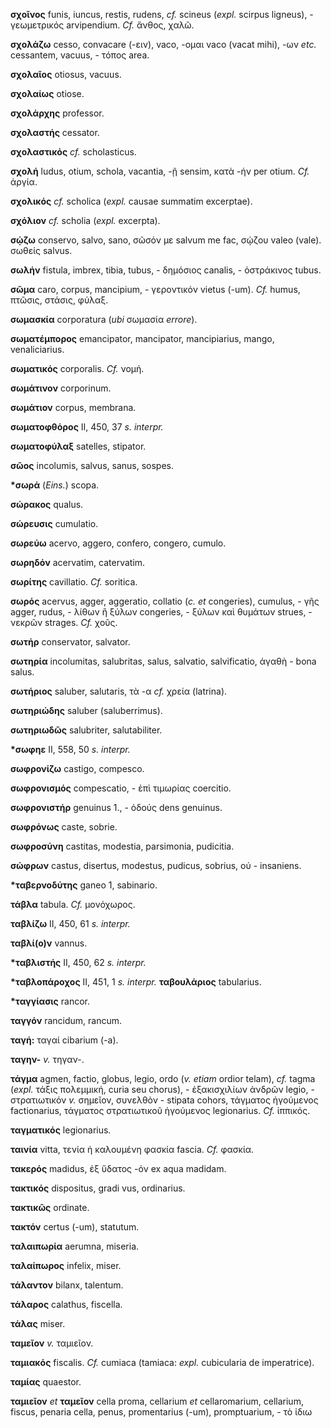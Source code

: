 **σχοῖνος** funis, iuncus, restis, rudens, *cf.* scineus (*expl.*
scirpus ligneus), - γεωμετρικός arvipendium. *Cf.* ἄνθος, χαλῶ.

**σχολάζω** cesso, convacare (-ειν), vaco, -ομαι vaco (vacat mihi), -ων
*etc.* cessantem, vacuus, - τόπος area.

**σχολαῖος** otiosus, vacuus.

**σχολαίως** otiose.

**σχολάρχης** professor.

**σχολαστής** cessator.

**σχολαστικός** *cf.* scholasticus.

**σχολή** ludus, otium, schola, vacantia, -ῇ sensim, κατὰ -ήν per otium.
*Cf.* ἀργία.

**σχολικός** *cf.* scholica (*expl.* causae summatim excerptae).

**σχόλιον** *cf.* scholia (*expl.* excerpta).

**σῴζω** conservo, salvo, sano, σῶσόν με salvum me fac, σῴζου valeo
(vale). σωθείς salvus.

**σωλήν** fistula, imbrex, tibia, tubus, - δημόσιος canalis, -
ὀστράκινος tubus.

**σῶμα** caro, corpus, mancipium, - γεροντικόν vietus (-um). *Cf.*
humus, πτῶσις, στάσις, φύλαξ.

**σωμασκία** corporatura (*ubi* σωμασία *errore*).

**σωματέμπορος** emancipator, mancipator, mancipiarius, mango,
venaliciarius.

**σωματικός** corporalis. *Cf.* νομή.

**σωμάτινον** corporinum.

**σωμάτιον** corpus, membrana.

**σωματοφθόρος** II, 450, 37 *s. interpr.*

**σωματοφύλαξ** satelles, stipator.

**σῶος** incolumis, salvus, sanus, sospes.

**\*σωρά** (*Eins.*) scopa.

**σώρακος** qualus.

**σώρευσις** cumulatio.

**σωρεύω** acervo, aggero, confero, congero, cumulo.

**σωρηδόν** acervatim, catervatim.

**σωρίτης** cavillatio. *Cf.* soritica.

**σωρός** acervus, agger, aggeratio, collatio (*c. et* congeries),
cumulus, - γῆς agger, rudus, - λίθων ἢ ξύλων congeries, - ξύλων καὶ
θυμάτων strues, - νεκρῶν strages. *Cf.* χοῦς.

**σωτήρ** conservator, salvator.

**σωτηρία** incolumitas, salubritas, salus, salvatio, salvificatio,
ἀγαθὴ - bona salus.

**σωτήριος** saluber, salutaris, τὰ -α *cf.* χρεία (latrina).

**σωτηριώδης** saluber (saluberrimus).

**σωτηριωδῶς** salubriter, salutabiliter.

**\*σωφηε** II, 558, 50 *s. interpr.*

**σωφρονίζω** castigo, compesco.

**σωφρονισμός** compescatio, - ἐπὶ τιμωρίας coercitio.

**σωφρονιστήρ** genuinus 1., - ὀδούς dens genuinus.

**σωφρόνως** caste, sobrie.

**σωφροσύνη** castitas, modestia, parsimonia, pudicitia.

**σώφρων** castus, disertus, modestus, pudicus, sobrius, οὐ - insaniens.

**\*ταβερνοδύτης** ganeo 1, sabinario.

**τάβλα** tabula. *Cf.* μονόχωρος.

**ταβλίζω** II, 450, 61 *s. interpr.*

**ταβλί(ο)ν** vannus.

**\*ταβλιστής** II, 450, 62 *s. interpr.*

**\*ταβλοπάροχος** II, 451, 1 *s. interpr.* **ταβουλάριος** tabularius.

**\*ταγγίασις** rancor.

**ταγγόν** rancidum, rancum.

**ταγή:** ταγαί cibarium (-a).

**ταγην-** *v.* τηγαν-.

**τάγμα** agmen, factio, globus, legio, ordo (*v. etiam* ordior telam),
*cf.* tagma (*expl.* τάξις πολεμμική, curia seu chorus), - ἑξακισχιλίων
ἀνδρῶν legio, - στρατιωτικόν *v.* σημεῖον, συνελθὸν - stipata cohors,
τάγματος ἡγούμενος factionarius, τάγματος στρατιωτικοῦ ἡγούμενος
legionarius. *Cf.* ἱππικός.

**ταγματικός** legionarius.

**ταινία** vitta, τενία ἡ καλουμένη φασκία fascia. *Cf.* φασκία.

**τακερός** madidus, ἐξ ὕδατος -όν ex aqua madidam.

**τακτικός** dispositus, gradi vus, ordinarius.

**τακτικῶς** ordinate.

**τακτόν** certus (-um), statutum.

**ταλαιπωρία** aerumna, miseria.

**ταλαίπωρος** infelix, miser.

**τάλαντον** bilanx, talentum.

**τάλαρος** calathus, fiscella.

**τάλας** miser.

**ταμεῖον** *v.* ταμιεῖον.

**ταμιακός** fiscalis. *Cf.* cumiaca (tamiaca: *expl.* cubicularia de
imperatrice).

**ταμίας** quaestor.

**ταμιεῖον** *et* **ταμεῖον** cella proma, cellarium *et* cellaromarium,
cellarium, fiscus, penaria cella, penus, promentarius (-um),
promptuarium, - τὸ ἰδιω
